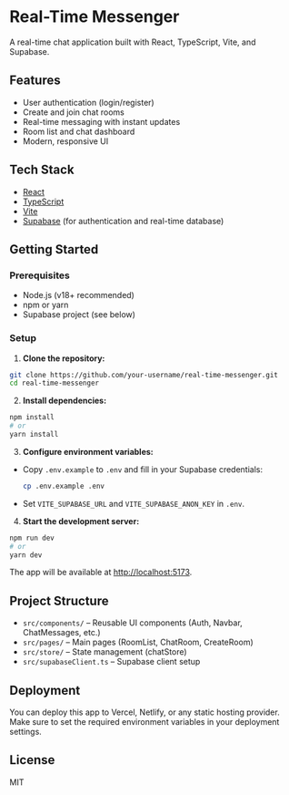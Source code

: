 
# Real-Time Messenger

A real-time chat application built with React, TypeScript, Vite, and Supabase.

## Features

- User authentication (login/register)
- Create and join chat rooms
- Real-time messaging with instant updates
- Room list and chat dashboard
- Modern, responsive UI

## Tech Stack

- [React](https://react.dev/)
- [TypeScript](https://www.typescriptlang.org/)
- [Vite](https://vitejs.dev/)
- [Supabase](https://supabase.com/) (for authentication and real-time database)

## Getting Started

### Prerequisites

- Node.js (v18+ recommended)
- npm or yarn
- Supabase project (see below)

### Setup

1. **Clone the repository:**
  ```sh
  git clone https://github.com/your-username/real-time-messenger.git
  cd real-time-messenger
  ```

2. **Install dependencies:**
  ```sh
  npm install
  # or
  yarn install
  ```

3. **Configure environment variables:**
  - Copy `.env.example` to `.env` and fill in your Supabase credentials:
    ```sh
    cp .env.example .env
    ```
  - Set `VITE_SUPABASE_URL` and `VITE_SUPABASE_ANON_KEY` in `.env`.

4. **Start the development server:**
  ```sh
  npm run dev
  # or
  yarn dev
  ```
  The app will be available at [http://localhost:5173](http://localhost:5173).

## Project Structure

- `src/components/` – Reusable UI components (Auth, Navbar, ChatMessages, etc.)
- `src/pages/` – Main pages (RoomList, ChatRoom, CreateRoom)
- `src/store/` – State management (chatStore)
- `src/supabaseClient.ts` – Supabase client setup

## Deployment

You can deploy this app to Vercel, Netlify, or any static hosting provider. Make sure to set the required environment variables in your deployment settings.

## License

MIT
